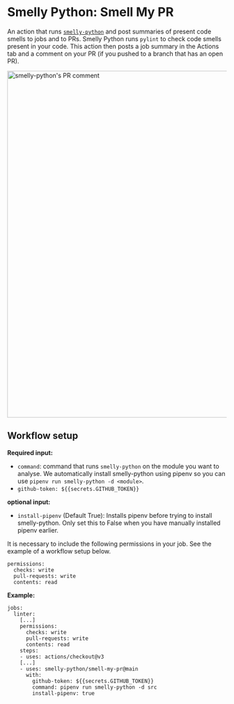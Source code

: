 # Smelly Python: Smell My PR

An action that runs [`smelly-python`](https://github.com/smelly-python/smelly-python) and post summaries of present code smells to jobs and to PRs. Smelly Python runs `pylint` to check code smells present in your code. This action then posts a job summary in the Actions tab and a comment on your PR (if you pushed to a branch that has an open PR). 

<img width="796" alt="smelly-python's PR comment" src="https://user-images.githubusercontent.com/45203765/173336731-4b285432-3878-4dd8-bb49-d422dd81060e.png">

## Workflow setup

**Required input:**

- `command`: command that runs `smelly-python` on the module you want to analyse. We automatically install smelly-python using pipenv so you can use `pipenv run smelly-python -d <module>`. 
- `github-token: ${{secrets.GITHUB_TOKEN}}`

**optional input:**
- `install-pipenv` (Default True): Installs pipenv before trying to install smelly-python. Only set this to False when you have manually installed pipenv earlier.  

It is necessary to include the following permissions in your job. See the example of a workflow setup below.

```(yaml)
permissions:
  checks: write
  pull-requests: write
  contents: read
```

**Example:**

```(yaml)
jobs:
  linter:
    [...]
    permissions:
      checks: write
      pull-requests: write
      contents: read
    steps:
    - uses: actions/checkout@v3
    [...]
    - uses: smelly-python/smell-my-pr@main
      with: 
        github-token: ${{secrets.GITHUB_TOKEN}}
        command: pipenv run smelly-python -d src
        install-pipenv: true
```
